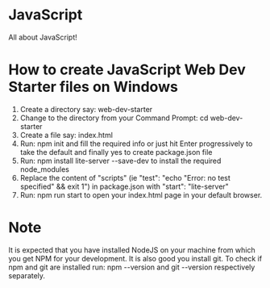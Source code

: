 # JavaScript
All about JavaScript!

# How to create JavaScript Web Dev Starter files on Windows
1. Create a directory say: web-dev-starter
2. Change to the directory from your Command Prompt: cd web-dev-starter
3. Create a file say: index.html
4. Run: npm init and fill the required info or just hit Enter progressively to take the default and finally yes to create package.json file
5. Run: npm install lite-server --save-dev to install the required node_modules
6. Replace the content of "scripts" (ie "test": "echo \"Error: no test specified\" && exit 1") in package.json with "start": "lite-server"
7. Run: npm run start to open your index.html page in your default browser.
   
# Note
It is expected that you have installed NodeJS on your machine from which you get NPM for your development. It is also good you install git. To check if npm and git are installed run: npm --version and git --version respectively separately.

